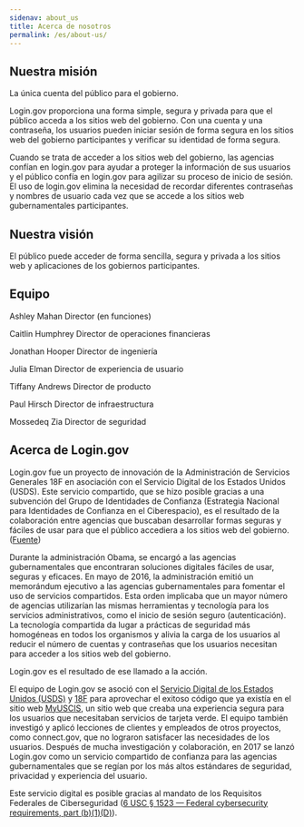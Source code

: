 ```yaml
---
sidenav: about_us
title: Acerca de nosotros
permalink: /es/about-us/
---
```

## Nuestra misión

La única cuenta del público para el gobierno.

Login.gov proporciona una forma simple, segura y privada para que el público acceda a los sitios web del gobierno. Con una cuenta y una contraseña, los usuarios pueden iniciar sesión de forma segura en los sitios web del gobierno participantes y verificar su identidad de forma segura. 

Cuando se trata de acceder a los sitios web del gobierno, las agencias confían en login.gov para ayudar a proteger la información de sus usuarios y el público confía en login.gov para agilizar su proceso de inicio de sesión. El uso de login.gov elimina la necesidad de recordar diferentes contraseñas y nombres de usuario cada vez que se accede a los sitios web gubernamentales participantes.

## Nuestra visión

El público puede acceder de forma sencilla, segura y privada a los sitios web y aplicaciones de los gobiernos participantes.  

## Equipo 

Ashley Mahan
Director (en funciones)

Caitlin Humphrey
Director de operaciones financieras

Jonathan Hooper
Director de ingeniería

Julia Elman
Director de experiencia de usuario

Tiffany Andrews
Director de producto

Paul Hirsch
Director de infraestructura

Mossedeq Zia
Director de seguridad

## Acerca de Login.gov

Login.gov fue un proyecto de innovación de la Administración de Servicios Generales 18F en asociación con el Servicio Digital de los Estados Unidos (USDS). Este servicio compartido, que se hizo posible gracias a una subvención del Grupo de Identidades de Confianza (Estrategia Nacional para Identidades de Confianza en el Ciberespacio), es el resultado de la colaboración entre agencias que buscaban desarrollar formas seguras y fáciles de usar para que el público accediera a los sitios web del gobierno. ([Fuente](https://fcw.com/articles/2017/01/19/login-dot-gov-mazmanian.aspx))

Durante la administración Obama, se encargó a las agencias gubernamentales que encontraran soluciones digitales fáciles de usar, seguras y eficaces. En mayo de 2016, la administración emitió un memorándum ejecutivo a las agencias gubernamentales para fomentar el uso de servicios compartidos. Esta orden implicaba que un mayor número de agencias utilizarían las mismas herramientas y tecnología para los servicios administrativos, como el inicio de sesión seguro (autenticación). La tecnología compartida da lugar a prácticas de seguridad más homogéneas en todos los organismos y alivia la carga de los usuarios al reducir el número de cuentas y contraseñas que los usuarios necesitan para acceder a los sitios web del gobierno.

Login.gov es el resultado de ese llamado a la acción.

El equipo de Login.gov se asoció con el [Servicio Digital de los Estados Unidos (USDS)](https://www.usds.gov/) y [18F](https://18f.gsa.gov/) para aprovechar el exitoso código que ya existía en el sitio web [MyUSCIS](https://my.uscis.gov/), un sitio web que creaba una experiencia segura para los usuarios que necesitaban servicios de tarjeta verde. El equipo también investigó y aplicó lecciones de clientes y empleados de otros proyectos, como connect.gov, que no lograron satisfacer las necesidades de los usuarios. Después de mucha investigación y colaboración, en 2017 se lanzó Login.gov como un servicio compartido de confianza para las agencias gubernamentales que se regían por los más altos estándares de seguridad, privacidad y experiencia del usuario.

Este servicio digital es posible gracias al mandato de los Requisitos Federales de Ciberseguridad ([6 USC § 1523 — Federal cybersecurity requirements, part (b)(1)(D)](https://uscode.house.gov/view.xhtml?req=6+USC+1523:+Federal+cybersecurity+requirements)).
